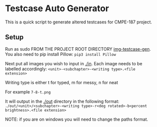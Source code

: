 # Testcase Auto Generator

This is a quick script to generate altered testcases for CMPE-187 project.

## Setup


Run as sudo FROM THE PROJECT ROOT DIRECTORY [img-testcase-gen](/).  You also need to pip install Pillow:
`pip3 install Pillow`


Next put all images you wish to input in [./in](./in/).  Each image needs to be labelled accordingly: `<unit>-<subchapter>-<writing type>.<file extension>`

Writing type is either t for typed, m for messy, n for neat

For example 
`7-8-t.png`

It will output in the [./out](./out/) directory in the following format: `./out/<unit>/<subchapter>-<writing type>-r<deg rotated>-b<percent brightness>.<file extension>`


NOTE: if you are on windows you will need to change the paths format.